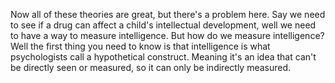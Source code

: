 Now all of these theories are great, but there's a problem here. Say we need to
see if a drug can affect a child's intellectual development, well we need to
have a way to measure intelligence. But how do we measure intelligence? Well
the first thing you need to know is that intelligence is what psychologists
call a hypothetical construct. Meaning it's an idea that can't be directly seen
or measured, so it can only be indirectly measured.
